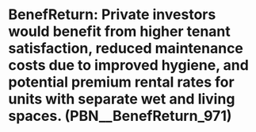 # BenefReturn: __Private investors would benefit from higher tenant satisfaction, reduced maintenance costs due to improved hygiene, and potential premium rental rates for units with separate wet and living spaces.__ (PBN__BenefReturn_971)

